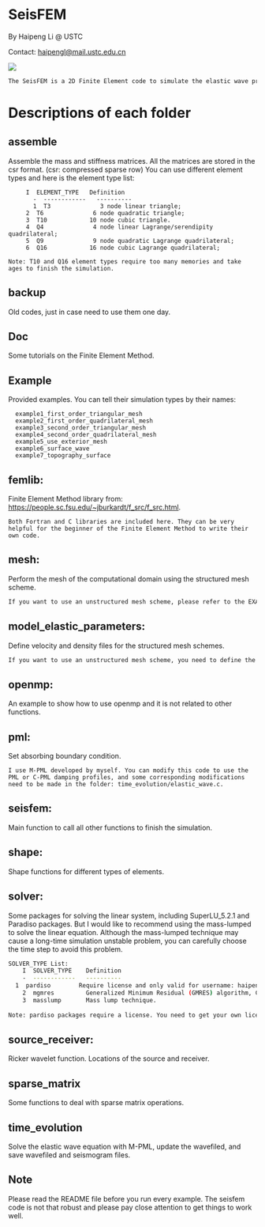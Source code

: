 # **S**eisFEM

By Haipeng Li @ USTC

Contact: haipengl@mail.ustc.edu.cn

![](./Doc/logo/logo.png)

```bash
The SeisFEM is a 2D Finite Element code to simulate the elastic wave propagations. All the algorithm design is finished during my study at the University of Tulsa supervised by Prof. Jingyi Chen. The FEM code was rewritten into C during my later study. If you have any problem, please contact me by email: haipengl@mail.ustc.edu.cn 
```



# Descriptions of each folder
## assemble 

Assemble the mass and stiffness matrices. All the matrices are stored in the csr format. (csr: compressed sparse row)
You can use different element types and here is the element type list:

	     I  ELEMENT_TYPE   Definition
		   -  ------------   ----------
		   1  T3              3 node linear triangle;
	     2  T6              6 node quadratic triangle;
	     3  T10            10 node cubic triangle.
	     4  Q4              4 node linear Lagrange/serendipity quadrilateral;
	     5  Q9              9 node quadratic Lagrange quadrilateral;
	     6  Q16            16 node cubic Lagrange quadrilateral;  
	     
	Note: T10 and Q16 element types require too many memories and take ages to finish the simulation.

## backup 

Old codes, just in case need to use them one day.

## Doc

Some tutorials on the Finite Element Method.

## Example

Provided examples. You can tell their simulation types by their names:

	  example1_first_order_triangular_mesh
	  example2_first_order_quadrilateral_mesh
	  example3_second_order_triangular_mesh
	  example4_second_order_quadrilateral_mesh
	  example5_use_exterior_mesh
	  example6_surface_wave
	  example7_topography_surface

## femlib: 

Finite Element Method library from: https://people.sc.fsu.edu/~jburkardt/f_src/f_src.html.

    Both Fortran and C libraries are included here. They can be very helpful for the beginner of the Finite Element Method to write their own code.

## mesh: 

Perform the mesh of the computational domain using the structured mesh scheme.

```bash
If you want to use an unstructured mesh scheme, please refer to the EXAMPLE/example7_topography_surface.  You can generate the mesh by yourself and run the simulation. 
```

## model_elastic_parameters: 

Define velocity and density files for the structured mesh schemes.

```bash
If you want to use an unstructured mesh scheme, you need to define the velocity and density files by yourself according to the your mesh schemes. Please refer to the EXAMPLE/example7_topography_surface
```

## openmp: 

An example to show how to use openmp and it is not related to other functions.

## pml: 

Set absorbing boundary condition. 

    I use M-PML developed by myself. You can modify this code to use the PML or C-PML damping profiles, and some corresponding modifications need to be made in the folder: time_evolution/elastic_wave.c. 

## seisfem: 

 Main function to call all other functions to finish the simulation.

## shape: 

 Shape functions for different types of elements. 

## solver: 

Some packages for solving the linear system, including SuperLU_5.2.1 and Paradiso packages. But I would like to recommend using the mass-lumped to solve the linear equation. Although the mass-lumped technique may cause a long-time simulation unstable problem, you can carefully choose the time step to avoid this problem.

```bash
SOLVER_TYPE List:
	I  SOLVER_TYPE    Definition
	-  ------------   ----------
  1  pardiso        Require license and only valid for username: haipeng;
	2  mgmres         Generalized Minimum Residual (GMRES) algorithm, CSR format;
	3  masslump       Mass lump technique.
	
Note: pardiso packages require a license. You need to get your own license and replace pardiso packages using your own packages and license, which you can get from: https://www.pardiso-project.org
```

## source_receiver: 

Ricker wavelet function. Locations of the source and receiver.      

## sparse_matrix 

Some functions to deal with sparse matrix operations.      	  

## time_evolution 
Solve the elastic wave equation with M-PML, update the wavefiled, and save wavefiled and seismogram files.  


## Note
Please read the README file before you run every example. The seisfem code is not that robust and please pay close attention to get things to work well. 